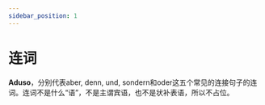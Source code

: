 ```yaml
---
sidebar_position: 1
---
```


# 连词

**Aduso**，分别代表aber, denn, und, sondern和oder这五个常见的连接句子的连词。连词不是什么“语”，不是主谓宾语，也不是状补表语，所以不占位。